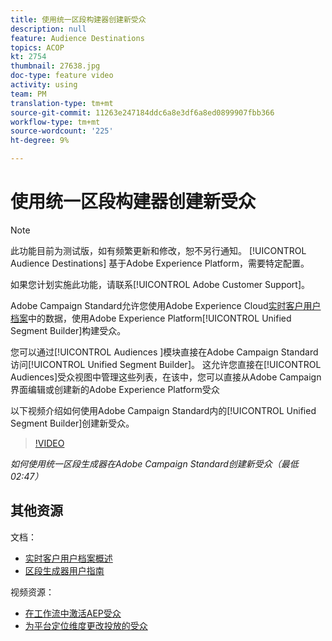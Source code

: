 ```yaml
---
title: 使用统一区段构建器创建新受众
description: null
feature: Audience Destinations
topics: ACOP
kt: 2754
thumbnail: 27638.jpg
doc-type: feature video
activity: using
team: PM
translation-type: tm+mt
source-git-commit: 11263e247184ddc6a8e3df6a8ed0899907fbb366
workflow-type: tm+mt
source-wordcount: '225'
ht-degree: 9%

---
```



# 使用统一区段构建器创建新受众

>[!NOTE]
>
>此功能目前为测试版，如有频繁更新和修改，恕不另行通知。 [!UICONTROL Audience Destinations] 基于Adobe Experience Platform，需要特定配置。
>
>如果您计划实施此功能，请联系[!UICONTROL Adobe Customer Support]。

Adobe Campaign Standard允许您使用Adobe Experience Cloud[实时客户用户档案](https://docs.adobe.com/content/help/en/platform-learn/tutorials/profiles/understanding-the-real-time-customer-profile.html)中的数据，使用Adobe Experience Platform[!UICONTROL Unified Segment Builder]构建受众。

您可以通过[!UICONTROL Audiences ]模块直接在Adobe Campaign Standard访问[!UICONTROL Unified Segment Builder]。 这允许您直接在[!UICONTROL Audiences]受众视图中管理这些列表，在该中，您可以直接从Adobe Campaign界面编辑或创建新的Adobe Experience Platform受众

以下视频介绍如何使用Adobe Campaign Standard内的[!UICONTROL Unified Segment Builder]创建新受众。

>[!VIDEO](https://video.tv.adobe.com/v/27638?quality=12)

*如何使用统一区段生成器在Adobe Campaign Standard创建新受众（最低02:47）*

## 其他资源

文档：

* [实时客户用户档案概述](https://www.adobe.io/apis/experienceplatform/home/profile-identity-segmentation/profile-identity-segmentation-services.html#!api-specification/markdown/narrative/technical_overview/unified_profile_architectural_overview/unified_profile_architectural_overview.md)
* [区段生成器用户指南](https://www.adobe.io/apis/experienceplatform/home/profile-identity-segmentation/profile-identity-segmentation-services.html#!api-specification/markdown/narrative/technical_overview/segmentation/segment-builder-guide.md)

视频资源：

* [在工作流中激活AEP受众](/help/profiles-and-audiences/audience-destinations/activating-aep-audiences.md)
* [为平台定位维度更改投放的受众](/help/profiles-and-audiences/audience-destinations/changing-targeting-dimension.md)
